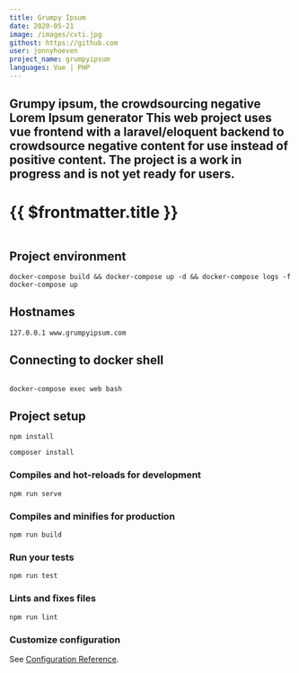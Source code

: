 ```yaml
---
title: Grumpy Ipsum
date: 2020-05-21
image: /images/cvti.jpg
githost: https://github.com
user: jonnyhoeven
project_name: grumpyipsum
languages: Vue | PHP
---
```

Grumpy ipsum, the crowdsourcing negative Lorem Ipsum generator
This web project uses vue frontend with a laravel/eloquent backend to crowdsource negative content
for use instead of positive content. The project is a work in progress and is not yet ready for users.
---

# {{ $frontmatter.title }}

<img :src="$frontmatter.image" class="articleImage">



## Project environment
```
docker-compose build && docker-compose up -d && docker-compose logs -f
docker-compose up
```

## Hostnames
```
127.0.0.1 www.grumpyipsum.com
```


## Connecting to docker shell
```

docker-compose exec web bash
```

## Project setup
```
npm install
```

```
composer install
```


### Compiles and hot-reloads for development
```
npm run serve
```

### Compiles and minifies for production
```
npm run build
```

### Run your tests
```
npm run test
```

### Lints and fixes files
```
npm run lint
```

### Customize configuration
See [Configuration Reference](https://cli.vuejs.org/config/).

